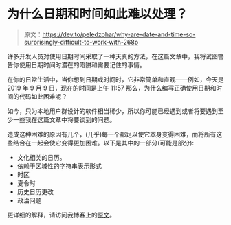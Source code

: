 # 为什么日期和时间如此难以处理？

> 原文：<https://dev.to/peledzohar/why-are-date-and-time-so-surprisingly-difficult-to-work-with-268p>

许多开发人员对使用日期时间采取了一种天真的方法，在这篇文章中，我将试图警告你使用日期时间时潜在的陷阱和需要记住的事情。

在你的日常生活中，当你想到日期或时间时，它非常简单和直观——例如，今天是 2019 年 9 月 9 日，现在的时间是上午 11:57
那么，为什么编写正确使用日期和时间的代码如此困难呢？

如今，只为本地用户群设计的软件相当稀少，所以你可能已经遇到或者将要遇到至少一些我在这篇文章中将要谈到的问题。

造成这种困难的原因有几个，(几乎)每一个都足以使它本身变得困难，而将所有这些结合在一起会使它变得更加困难。以下是其中的一部分(可能是部分):

*   文化相关的日历。
*   依赖于区域性的字符串表示形式
*   时区
*   夏令时
*   历史日历更改
*   政治问题

更详细的解释，请访问我博客上的[原文](https://zoharpeled.wordpress.com/2019/09/10/why-are-date-and-time-so-surprisingly-difficult-to-work-with/)。